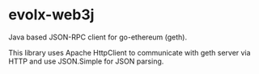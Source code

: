# evolx-web3j

Java based JSON-RPC client for go-ethereum (geth).

This library uses Apache HttpClient to communicate with geth server via HTTP and use JSON.Simple for JSON parsing.
